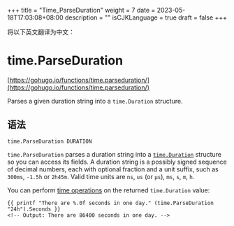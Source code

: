 +++
title = "Time_ParseDuration"
weight = 7
date = 2023-05-18T17:03:08+08:00
description = ""
isCJKLanguage = true
draft = false
+++

将以下英文翻译为中文：
# time.ParseDuration

[https://gohugo.io/functions/time.parseduration/](https://gohugo.io/functions/time.parseduration/)

Parses a given duration string into a `time.Duration` structure.

## 语法

```
time.ParseDuration DURATION
```

`time.ParseDuration` parses a duration string into a [`time.Duration`](https://pkg.go.dev/time#Duration) structure so you can access its fields. A duration string is a possibly signed sequence of decimal numbers, each with optional fraction and a unit suffix, such as `300ms`, `-1.5h` or `2h45m`. Valid time units are `ns`, `us` (or `µs`), `ms`, `s`, `m`, `h`.

You can perform [time operations](https://pkg.go.dev/time#Duration) on the returned `time.Duration` value:

```
{{ printf "There are %.0f seconds in one day." (time.ParseDuration "24h").Seconds }}
<!-- Output: There are 86400 seconds in one day. -->
```
